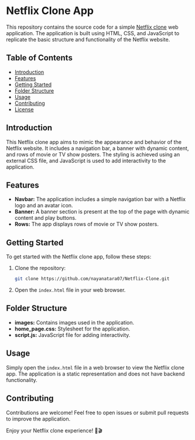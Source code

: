 # Netflix Clone App

This repository contains the source code for a simple [Netflix clone](https://nayanatara07.github.io/Netflix-Clone) web application. The application is built using HTML, CSS, and JavaScript to replicate the basic structure and functionality of the Netflix website.

## Table of Contents
- [Introduction](#introduction)
- [Features](#features)
- [Getting Started](#getting-started)
- [Folder Structure](#folder-structure)
- [Usage](#usage)
- [Contributing](#contributing)
- [License](#license)

## Introduction

This Netflix clone app aims to mimic the appearance and behavior of the Netflix website. It includes a navigation bar, a banner with dynamic content, and rows of movie or TV show posters. The styling is achieved using an external CSS file, and JavaScript is used to add interactivity to the application.

## Features

- **Navbar:** The application includes a simple navigation bar with a Netflix logo and an avatar icon.
- **Banner:** A banner section is present at the top of the page with dynamic content and play buttons.
- **Rows:** The app displays rows of movie or TV show posters.

## Getting Started

To get started with the Netflix clone app, follow these steps:

1. Clone the repository:

   ```bash
   git clone https://github.com/nayanatara07/Netflix-Clone.git
   ```

2. Open the `index.html` file in your web browser.

## Folder Structure

- **images:** Contains images used in the application.
- **home_page.css:** Stylesheet for the application.
- **script.js:** JavaScript file for adding interactivity.

## Usage

Simply open the `index.html` file in a web browser to view the Netflix clone app. The application is a static representation and does not have backend functionality.

## Contributing

Contributions are welcome! Feel free to open issues or submit pull requests to improve the application.

Enjoy your Netflix clone experience! 🍿🎬